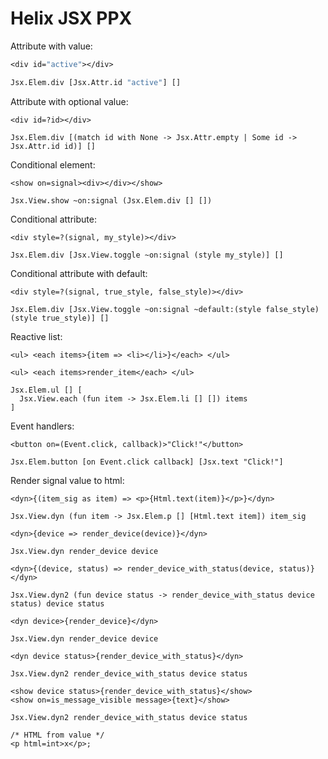 # Helix JSX PPX

Attribute with value:
```ocaml
<div id="active"></div>

Jsx.Elem.div [Jsx.Attr.id "active"] []
```


Attribute with optional value:
```
<div id=?id></div>

Jsx.Elem.div [(match id with None -> Jsx.Attr.empty | Some id -> Jsx.Attr.id id)] []
```


Conditional element:
```
<show on=signal><div></div></show>

Jsx.View.show ~on:signal (Jsx.Elem.div [] [])
```


Conditional attribute:
```
<div style=?(signal, my_style)></div>

Jsx.Elem.div [Jsx.View.toggle ~on:signal (style my_style)] []
```


Conditional attribute with default:
```
<div style=?(signal, true_style, false_style)></div>

Jsx.Elem.div [Jsx.View.toggle ~on:signal ~default:(style false_style) (style true_style)] []
```

Reactive list:
```reason
<ul> <each items>{item => <li></li>}</each> </ul>

<ul> <each items>render_item</each> </ul>

Jsx.Elem.ul [] [
  Jsx.View.each (fun item -> Jsx.Elem.li [] []) items
]
```

Event handlers:
```reason
<button on=(Event.click, callback)>"Click!"</button>

Jsx.Elem.button [on Event.click callback] [Jsx.text "Click!"]
```


Render signal value to html:
```
<dyn>{(item_sig as item) => <p>{Html.text(item)}</p>}</dyn>

Jsx.View.dyn (fun item -> Jsx.Elem.p [] [Html.text item]) item_sig
```

```
<dyn>{device => render_device(device)}</dyn>

Jsx.View.dyn render_device device
```

```
<dyn>{(device, status) => render_device_with_status(device, status)}</dyn>

Jsx.View.dyn2 (fun device status -> render_device_with_status device status) device status
```


```
<dyn device>{render_device}</dyn>

Jsx.View.dyn render_device device
```

```
<dyn device status>{render_device_with_status}</dyn>

Jsx.View.dyn2 render_device_with_status device status
```

```
<show device status>{render_device_with_status}</show>
<show on=is_message_visible message>{text}</show>

Jsx.View.dyn2 render_device_with_status device status
```

```reason
/* HTML from value */
<p html=int>x</p>;
```
